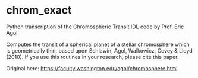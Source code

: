 # chrom_exact
Python transcription of the Chromospheric Transit IDL code by Prof. Eric Agol

Computes the transit of a spherical planet of a stellar chromosphere which is geometrically thin, based upon Schlawin, Agol, Walkowicz, Covey & Lloyd (2010). If you use this routines in your research, please cite this paper.

Original here: https://faculty.washington.edu/agol/chromosphere.html
